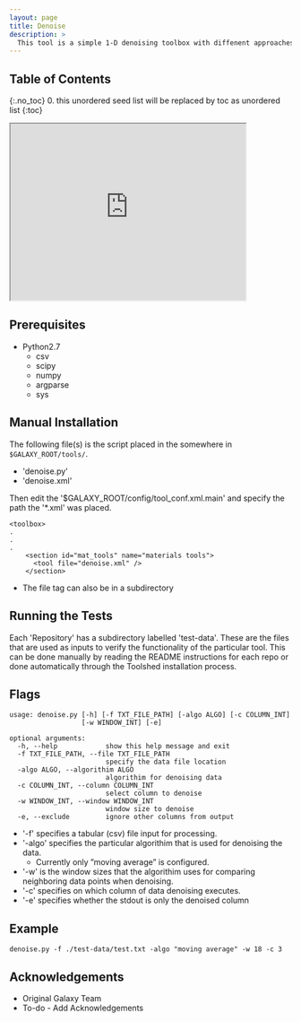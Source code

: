 ```yaml
---
layout: page
title: Denoise
description: >
  This tool is a simple 1-D denoising toolbox with diffenent approaches for denoising data
---
```


## Table of Contents
{:.no_toc}
0. this unordered seed list will be replaced by toc as unordered list
{:toc}

<html>
<body>

<iframe width="420" height="315" src="https://www.youtube.com/watch?v=3aVNAIIJ8sg">
</iframe>

</body>
</html>


## Prerequisites
* Python2.7
	* csv
	* scipy
	* numpy
	* argparse
	* sys


## Manual Installation 
The following file(s) is the script placed in the somewhere in `$GALAXY_ROOT/tools/`.
* 'denoise.py'
* 'denoise.xml'
	
Then edit the '$GALAXY_ROOT/config/tool_conf.xml.main' and specify the path the '*.xml' was placed.

~~~
<toolbox>
.
.
.
    <section id="mat_tools" name="materials tools">
      <tool file="denoise.xml" />
    </section>
~~~

* The file tag can also be in a subdirectory

## Running the Tests
Each 'Repository' has a subdirectory labelled 'test-data'. These are the files that are used as inputs to verify the functionality of the particular tool. This can be done manually by reading the README instructions for each repo or done automatically through the Toolshed installation process.


## Flags

~~~
usage: denoise.py [-h] [-f TXT_FILE_PATH] [-algo ALGO] [-c COLUMN_INT]
                  [-w WINDOW_INT] [-e]

optional arguments:
  -h, --help            show this help message and exit
  -f TXT_FILE_PATH, --file TXT_FILE_PATH
                        specify the data file location
  -algo ALGO, --algorithim ALGO
                        algorithim for denoising data
  -c COLUMN_INT, --column COLUMN_INT
                        select column to denoise
  -w WINDOW_INT, --window WINDOW_INT
                        window size to denoise
  -e, --exclude         ignore other columns from output
~~~

* '-f' specifies a tabular (csv) file input for processing.
* '-algo' specifies the particular algorithim that is used for denoising the data.
	* Currently only ”moving average” is configured.
* '-w' is the window sizes that the algorithim uses for comparing neighboring data points when denoising.
* '-c' specifies on which column of data denoising executes.
* '-e' specifies whether the stdout is only the denoised column


## Example

~~~
denoise.py -f ./test-data/test.txt -algo "moving average" -w 18 -c 3
~~~

## Acknowledgements 
* Original Galaxy Team
* To-do - Add Acknowledgements 